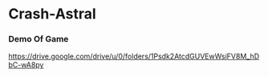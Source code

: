 # Crash-Astral



### Demo Of Game
https://drive.google.com/drive/u/0/folders/1Psdk2AtcdGUVEwWsiFV8M_hDbC-wA8py
